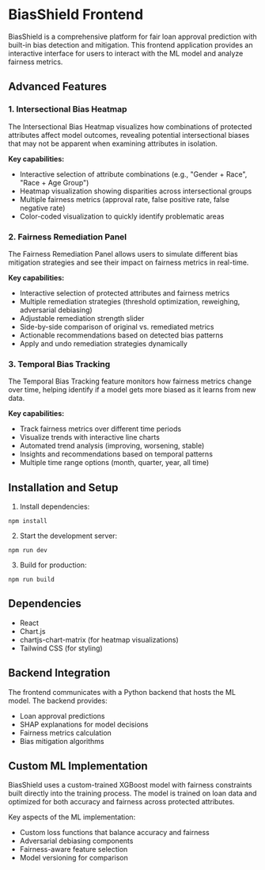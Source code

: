 # BiasShield Frontend

BiasShield is a comprehensive platform for fair loan approval prediction with built-in bias detection and mitigation. This frontend application provides an interactive interface for users to interact with the ML model and analyze fairness metrics.

## Advanced Features

### 1. Intersectional Bias Heatmap

The Intersectional Bias Heatmap visualizes how combinations of protected attributes affect model outcomes, revealing potential intersectional biases that may not be apparent when examining attributes in isolation.

**Key capabilities:**
- Interactive selection of attribute combinations (e.g., "Gender + Race", "Race + Age Group")
- Heatmap visualization showing disparities across intersectional groups
- Multiple fairness metrics (approval rate, false positive rate, false negative rate)
- Color-coded visualization to quickly identify problematic areas

### 2. Fairness Remediation Panel

The Fairness Remediation Panel allows users to simulate different bias mitigation strategies and see their impact on fairness metrics in real-time.

**Key capabilities:**
- Interactive selection of protected attributes and fairness metrics
- Multiple remediation strategies (threshold optimization, reweighing, adversarial debiasing)
- Adjustable remediation strength slider
- Side-by-side comparison of original vs. remediated metrics
- Actionable recommendations based on detected bias patterns
- Apply and undo remediation strategies dynamically

### 3. Temporal Bias Tracking

The Temporal Bias Tracking feature monitors how fairness metrics change over time, helping identify if a model gets more biased as it learns from new data.

**Key capabilities:**
- Track fairness metrics over different time periods
- Visualize trends with interactive line charts
- Automated trend analysis (improving, worsening, stable)
- Insights and recommendations based on temporal patterns
- Multiple time range options (month, quarter, year, all time)

## Installation and Setup

1. Install dependencies:
```
npm install
```

2. Start the development server:
```
npm run dev
```

3. Build for production:
```
npm run build
```

## Dependencies

- React
- Chart.js
- chartjs-chart-matrix (for heatmap visualizations)
- Tailwind CSS (for styling)

## Backend Integration

The frontend communicates with a Python backend that hosts the ML model. The backend provides:

- Loan approval predictions
- SHAP explanations for model decisions
- Fairness metrics calculation
- Bias mitigation algorithms

## Custom ML Implementation

BiasShield uses a custom-trained XGBoost model with fairness constraints built directly into the training process. The model is trained on loan data and optimized for both accuracy and fairness across protected attributes.

Key aspects of the ML implementation:
- Custom loss functions that balance accuracy and fairness
- Adversarial debiasing components
- Fairness-aware feature selection
- Model versioning for comparison
